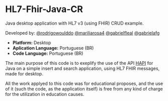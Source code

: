 # HL7-Fhir-Java-CR
Java desktop application with HL7 v3 (using FHIR) CRUD example.

Developed by:
[@rodrigowoulddo](https://github.com/rodrigowoulddo)
[@mariliarosa4](https://github.com/mariliarosa4)
[@gabrielfleal](https://github.com/gabrielfleal)
[@gabrielafg](https://github.com/gabrielafg)

* **Platform:** Desktop
* **Aplication Language:** Portuguese (BR)
* **Code Language:** Portuguese (BR)

The main purpose of this code is to exeplify the use of the API [HAPI](http://hapifhir.io/) for Java on a simple insert and search application, using HL7 FHIR messages, made for desktop.

All the work applyed to this code was for educational proposes, and the use of it (such the code, as the application itself) is free from any kind of charge for the utilization in education causes.

